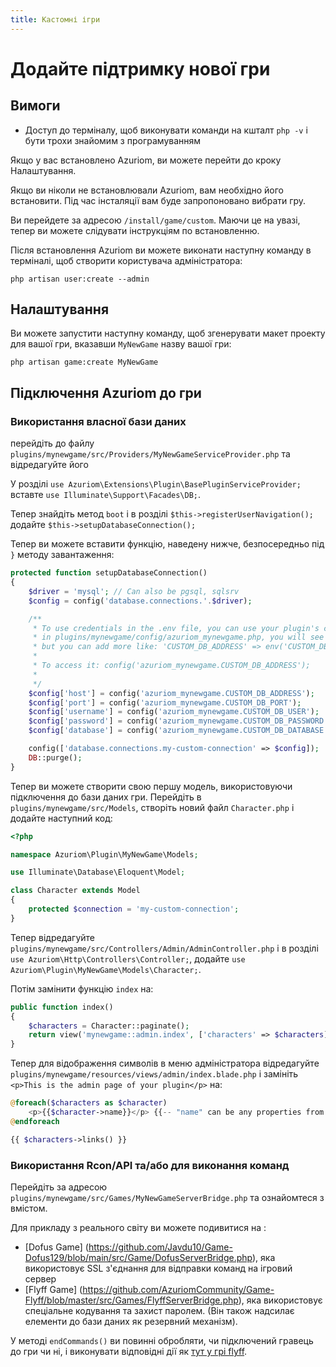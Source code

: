```yaml
---
title: Кастомні ігри
---
```


# Додайте підтримку нової гри

## Вимоги

- Доступ до терміналу, щоб виконувати команди на кшталт `php -v` і бути трохи знайомим з програмуванням

Якщо у вас встановлено Azuriom, ви можете перейти до кроку Налаштування.

Якщо ви ніколи не встановлювали Azuriom, вам необхідно його встановити. Під час інсталяції вам буде запропоновано вибрати гру.

Ви перейдете за адресою `/install/game/custom`. Маючи це на увазі, тепер ви можете слідувати інструкціям по встановленню.

Після встановлення Azuriom ви можете виконати наступну команду в терміналі, щоб створити користувача адміністратора:
```
php artisan user:create --admin
```

## Налаштування

Ви можете запустити наступну команду, щоб згенерувати макет проекту для вашої гри, вказавши `MyNewGame` назву вашої гри:
```
php artisan game:create MyNewGame
```

## Підключення Azuriom до гри

### Використання власної бази даних

перейдіть до файлу `plugins/mynewgame/src/Providers/MyNewGameServiceProvider.php` та відредагуйте його

У розділі `use Azuriom\Extensions\Plugin\BasePluginServiceProvider;` вставте `use Illuminate\Support\Facades\DB;`.

Тепер знайдіть метод `boot` і в розділі `$this->registerUserNavigation();` додайте `$this->setupDatabaseConnection();`

Тепер ви можете вставити функцію, наведену нижче, безпосередньо під `}` методу завантаження:

```php
protected function setupDatabaseConnection()
{
    $driver = 'mysql'; // Can also be pgsql, sqlsrv
    $config = config('database.connections.'.$driver);

    /**
     * To use credentials in the .env file, you can use your plugin's config file.
     * in plugins/mynewgame/config/azuriom_mynewgame.php, you will see by default only one 'custom_config' key,
     * but you can add more like: 'CUSTOM_DB_ADDRESS' => env('CUSTOM_DB_ADDRESS', '127.0.0.1')
     * 
     * To access it: config('azuriom_mynewgame.CUSTOM_DB_ADDRESS');
     * 
     */ 
    $config['host'] = config('azuriom_mynewgame.CUSTOM_DB_ADDRESS');
    $config['port'] = config('azuriom_mynewgame.CUSTOM_DB_PORT');
    $config['username'] = config('azuriom_mynewgame.CUSTOM_DB_USER');
    $config['password'] = config('azuriom_mynewgame.CUSTOM_DB_PASSWORD');
    $config['database'] = config('azuriom_mynewgame.CUSTOM_DB_DATABASE');

    config(['database.connections.my-custom-connection' => $config]);
    DB::purge();
}
```

Тепер ви можете створити свою першу модель, використовуючи підключення до бази даних гри. Перейдіть в `plugins/mynewgame/src/Models`, створіть
новий файл `Character.php` і додайте наступний код:

```php
<?php

namespace Azuriom\Plugin\MyNewGame\Models;

use Illuminate\Database\Eloquent\Model;

class Character extends Model
{
    protected $connection = 'my-custom-connection';
}
```

Тепер відредагуйте `plugins/mynewgame/src/Controllers/Admin/AdminController.php` і в розділі `use Azuriom\Http\Controllers\Controller;`,
додайте `use Azuriom\Plugin\MyNewGame\Models\Character;`.

Потім замінити функцію `index` на:

```php
public function index()
{
    $characters = Character::paginate();
    return view('mynewgame::admin.index', ['characters' => $characters]);
}
```

Тепер для відображення символів в меню адміністратора відредагуйте `plugins/mynewgame/resources/views/admin/index.blade.php` і замініть
`<p>This is the admin page of your plugin</p>` на:

```php
@foreach($characters as $character)
    <p>{{$character->name}}</p> {{-- "name" can be any properties from you database --}}
@endforeach

{{ $characters->links() }}
```


### Використання Rcon/API та/або для виконання команд

Перейдіть за адресою `plugins/mynewgame/src/Games/MyNewGameServerBridge.php` та ознайомтеся з вмістом.

Для прикладу з реального світу ви можете подивитися на :
- [Dofus Game] (https://github.com/Javdu10/Game-Dofus129/blob/main/src/Game/DofusServerBridge.php), яка використовує SSL 
з'єднання для відправки команд на ігровий сервер
- [Flyff Game] (https://github.com/AzuriomCommunity/Game-Flyff/blob/master/src/Games/FlyffServerBridge.php), яка використовує
спеціальне кодування та захист паролем. (Він також надсилає елементи до бази даних як резервний механізм).

У методі `endCommands()` ви повинні обробляти, чи підключений гравець до гри чи ні, і виконувати відповідні дії
як [тут у грі flyff](https://github.com/AzuriomCommunity/Game-Flyff/blob/v0.2.8/src/Games/FlyffServerBridge.php#L76).
